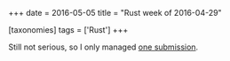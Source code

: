 +++
date = 2016-05-05
title = "Rust week of 2016-04-29"

[taxonomies]
tags = ['Rust']
+++

Still not serious, so I only managed [one submission].

  [one submission]: https://github.com/rust-lang/rust/pull/33442
